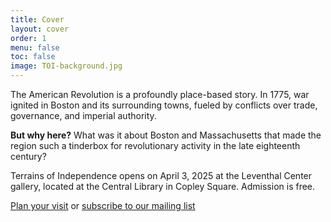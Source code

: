 ```yaml
---
title: Cover
layout: cover
order: 1
menu: false
toc: false
image: TOI-background.jpg
---
```


The American Revolution is a profoundly place-based story. In 1775, war ignited in Boston and its surrounding towns, fueled by conflicts over trade, governance, and imperial authority. 

**But why here?** What was it about Boston and Massachusetts that made the region such a tinderbox for revolutionary activity in the late eighteenth century?

<div class="intro-callout">

<span class="small-caps">Terrains of Independence</span> opens on April 3, 2025 at the Leventhal Center gallery, located at the Central Library in Copley Square. Admission is free.

[Plan your visit](https://www.leventhalmap.org/exhibitions/) or [subscribe to our mailing list](https://www.leventhalmap.org/subscribe/)

</div>